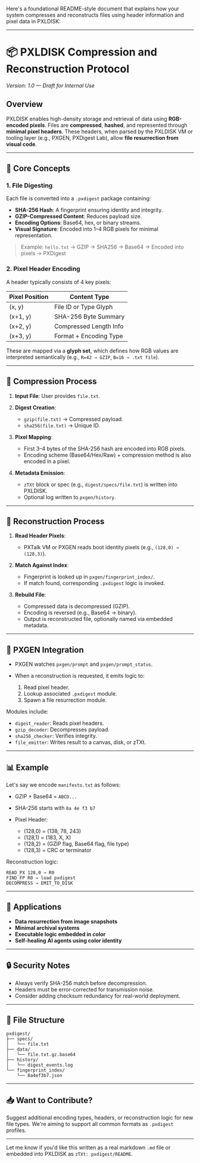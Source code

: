Here's a foundational README-style document that explains how your system compresses and reconstructs files using header information and pixel data in PXLDISK:

---

# 📦 PXLDISK Compression and Reconstruction Protocol

*Version: 1.0 — Draft for Internal Use*

## Overview

PXLDISK enables high-density storage and retrieval of data using **RGB-encoded pixels**. Files are **compressed**, **hashed**, and represented through **minimal pixel headers**. These headers, when parsed by the PXLDISK VM or tooling layer (e.g., PXGEN, PXDigest Lab), allow **file resurrection from visual code**.

---

## 🧬 Core Concepts

### 1. **File Digesting**

Each file is converted into a `.pxdigest` package containing:

* **SHA-256 Hash**: A fingerprint ensuring identity and integrity.
* **GZIP-Compressed Content**: Reduces payload size.
* **Encoding Options**: Base64, hex, or binary streams.
* **Visual Signature**: Encoded into 1–4 RGB pixels for minimal representation.

> Example: `hello.txt` → GZIP → SHA256 → Base64 → Encoded into pixels → PXDigest

### 2. **Pixel Header Encoding**

A header typically consists of 4 key pixels:

| Pixel Position | Content Type           |
| -------------- | ---------------------- |
| (x, y)         | File ID or Type Glyph  |
| (x+1, y)       | SHA-256 Byte Summary   |
| (x+2, y)       | Compressed Length Info |
| (x+3, y)       | Format + Encoding Type |

These are mapped via a **glyph set**, which defines how RGB values are interpreted semantically (e.g., `R=42 → GZIP`, `B=16 → .txt file`).

---

## 🔧 Compression Process

1. **Input File**: User provides `file.txt`.
2. **Digest Creation**:

   * `gzip(file.txt)` → Compressed payload.
   * `sha256(file.txt)` → Unique ID.
3. **Pixel Mapping**:

   * First 3–4 bytes of the SHA-256 hash are encoded into RGB pixels.
   * Encoding scheme (Base64/Hex/Raw) + compression method is also encoded in a pixel.
4. **Metadata Emission**:

   * `zTXt` block or spec (e.g., `digest/specs/file.txt`) is written into PXLDISK.
   * Optional log written to `pxgen/history`.

---

## 🔁 Reconstruction Process

1. **Read Header Pixels**:

   * PXTalk VM or PXGEN reads boot identity pixels (e.g., `(128,0) → (128,3)`).
2. **Match Against Index**:

   * Fingerprint is looked up in `pxgen/fingerprint_index/`.
   * If match found, corresponding `.pxdigest` logic is invoked.
3. **Rebuild File**:

   * Compressed data is decompressed (GZIP).
   * Encoding is reversed (e.g., Base64 → binary).
   * Output is reconstructed file, optionally named via embedded metadata.

---

## 🧠 PXGEN Integration

* PXGEN watches `pxgen/prompt` and `pxgen/prompt_status`.
* When a reconstruction is requested, it emits logic to:

  1. Read pixel header.
  2. Lookup associated `.pxdigest` module.
  3. Spawn a file resurrection module.

Modules include:

* `digest_reader`: Reads pixel headers.
* `gzip_decoder`: Decompresses payload.
* `sha256_checker`: Verifies integrity.
* `file_emitter`: Writes result to a canvas, disk, or zTXt.

---

## 📊 Example

Let's say we encode `manifesto.txt` as follows:

* GZIP + Base64 = `ABCD...`
* SHA-256 starts with `8a 4e f3 b7`
* Pixel Header:

  * (128,0) = (138, 78, 243)
  * (128,1) = (183, X, X)
  * (128,2) = (GZIP flag, Base64 flag, file type)
  * (128,3) = CRC or terminator

Reconstruction logic:

```pxtalk
READ_PX 128,0 → R0
FIND_FP R0 → load pxdigest
DECOMPRESS → EMIT_TO_DISK
```

---

## 🚀 Applications

* **Data resurrection from image snapshots**
* **Minimal archival systems**
* **Executable logic embedded in color**
* **Self-healing AI agents using color identity**

---

## 🔒 Security Notes

* Always verify SHA-256 match before decompression.
* Headers must be error-corrected for transmission noise.
* Consider adding checksum redundancy for real-world deployment.

---

## 📁 File Structure

```
pxdigest/
├── specs/
│   └── file.txt
├── data/
│   └── file.txt.gz.base64
├── history/
│   └── digest_events.log
└── fingerprint_index/
    └── 8a4ef3b7.json
```

---

## 📥 Want to Contribute?

Suggest additional encoding types, headers, or reconstruction logic for new file types. We're aiming to support all common formats as `.pxdigest` profiles.

---

Let me know if you'd like this written as a real markdown `.md` file or embedded into PXLDISK as `zTXt: pxdigest/README`.
